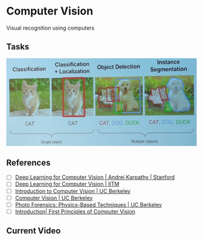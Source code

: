 # Computer Vision

Visual recognition using computers

## Tasks

![](assets/Image_Classification_tasks.png)

## References

- [ ] [Deep Learning for Computer Vision | Andrej Karpathy | Stanford](https://www.youtube.com/playlist?list=PLkt2uSq6rBVctENoVBg1TpCC7OQi31AlC)
- [ ] [Deep Learning for Computer Vision | IITM](https://www.youtube.com/playlist?list=PLyqSpQzTE6M_PI-rIz4O1jEgffhJU9GgG)
- [ ] [Introduction to Computer Vision | UC Berkeley](https://www.youtube.com/playlist?list=PLhwIOYE-ldwL6h-peJADfNm8bbO3GlKEy)
- [ ] [Computer Vision | UC Berkeley](https://www.youtube.com/playlist?list=PLzWRmD0Vi2KVsrCqA4VnztE4t71KnTnP5)
- [ ] [Photo Forensics: Physics-Based Techniques | UC Berkeley](https://www.youtube.com/playlist?list=PLhwIOYE-ldwKNkco425lUSet1zTGDPF6O)
- [ ] [Introduction| First Principles of Computer Vision](https://www.youtube.com/playlist?list=PL2zRqk16wsdoz4eycyq7EmeV2KpE6JN76)

## Current Video
